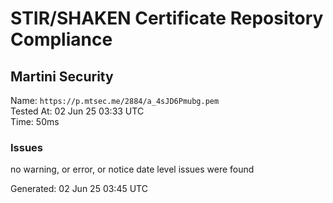 # STIR/SHAKEN Certificate Repository Compliance

## Martini Security

Name: `https://p.mtsec.me/2884/a_4sJD6Pmubg.pem`\
Tested At: 02 Jun 25 03:33 UTC\
Time: 50ms

### Issues

no warning, or error, or notice date level issues were found

Generated: 02 Jun 25 03:45 UTC